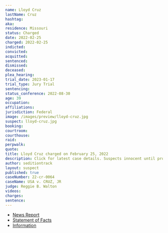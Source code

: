 ```yaml
---
name: Lloyd Cruz
lastName: Cruz
hashtag:
aka:
residence: Missouri
status: Charged
date: 2022-02-25
charged: 2022-02-25
indicted:
convicted:
acquitted:
sentenced:
dismissed:
deceased:
plea_hearing:
trial_date: 2023-01-17
trial_type: Jury Trial
sentencing:
status_conference: 2022-08-30
age: 39
occupation:
affiliations:
jurisdiction: Federal
image: /images/preview/lloyd-cruz.jpg
suspect: lloyd-cruz.jpg
booking:
courtroom:
courthouse:
raid:
perpwalk:
quote:
title: Lloyd Cruz charged on February 25, 2022
description: Click for latest case details. Suspects innocent until proven guilty.
author: seditiontrack
layout: suspect
published: true
caseNumber: 22-cr-0064
caseName: USA v. CRUZ, JR
judge: Reggie B. Walton
videos:
charges:
sentence:
---
```

- [News Report](https://www.kansascity.com/news/politics-government/article259374669.html)
- [Statement of Facts](https://www.justice.gov/usao-dc/case-multi-defendant/file/1481061/download)
- [Information](https://www.justice.gov/usao-dc/case-multi-defendant/file/1481066/download)
